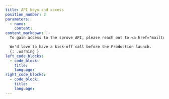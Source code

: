 ```yaml
---
title: API keys and access
position_number: 2
parameters:
  - name:
    content:
content_markdown: |-
  To gain access to the sprove API, please reach out to <a href="mailto:hi@sprove.me">us directly</a>. Once you’ve completed the sign up process with us and acknowledged our terms, we’ll provide you client_id and secret_key to start using the APIs.

  We'd love to have a kick-off call before the Production launch.
  {: .warning }
left_code_blocks:
  - code_block:
    title:
    language:
right_code_blocks:
  - code_block:
    title:
    language:
---
```

